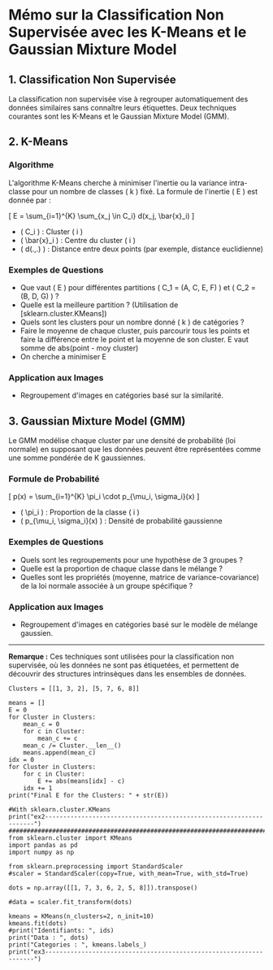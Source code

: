 # Mémo sur la Classification Non Supervisée avec les K-Means et le Gaussian Mixture Model

## 1. Classification Non Supervisée

La classification non supervisée vise à regrouper automatiquement des données similaires sans connaître leurs étiquettes. Deux techniques courantes sont les K-Means et le Gaussian Mixture Model (GMM).

## 2. K-Means

### Algorithme

L'algorithme K-Means cherche à minimiser l'inertie ou la variance intra-classe pour un nombre de classes \( k \) fixé. La formule de l'inertie \( E \) est donnée par :

\[ E = \sum_{i=1}^{K} \sum_{x_j \in C_i} d(x_j, \bar{x}_i) \]

- \( C_i \) : Cluster \( i \)
- \( \bar{x}_i \) : Centre du cluster \( i \)
- \( d(.,.) \) : Distance entre deux points (par exemple, distance euclidienne)

### Exemples de Questions

- Que vaut \( E \) pour différentes partitions \( C_1 = (A, C, E, F) \) et \( C_2 = (B, D, G) \) ?
- Quelle est la meilleure partition ? (Utilisation de [sklearn.cluster.KMeans])
- Quels sont les clusters pour un nombre donné \( k \) de catégories ?
- Faire le moyenne de chaque cluster, puis parcourir tous les points et faire la différence entre le point et la moyenne de son cluster. E vaut somme de abs(point - moy cluster)
- On cherche a minimiser E

### Application aux Images

- Regroupement d'images en catégories basé sur la similarité.

## 3. Gaussian Mixture Model (GMM)

Le GMM modélise chaque cluster par une densité de probabilité (loi normale) en supposant que les données peuvent être représentées comme une somme pondérée de K gaussiennes.

### Formule de Probabilité

\[ p(x) = \sum_{i=1}^{K} \pi_i \cdot p_{\mu_i, \sigma_i}(x) \]

- \( \pi_i \) : Proportion de la classe \( i \)
- \( p_{\mu_i, \sigma_i}(x) \) : Densité de probabilité gaussienne

### Exemples de Questions

- Quels sont les regroupements pour une hypothèse de 3 groupes ?
- Quelle est la proportion de chaque classe dans le mélange ?
- Quelles sont les propriétés (moyenne, matrice de variance-covariance) de la loi normale associée à un groupe spécifique ?

### Application aux Images

- Regroupement d'images en catégories basé sur le modèle de mélange gaussien.

---

**Remarque :** Ces techniques sont utilisées pour la classification non supervisée, où les données ne sont pas étiquetées, et permettent de découvrir des structures intrinsèques dans les ensembles de données.

```
Clusters = [[1, 3, 2], [5, 7, 6, 8]]

means = []
E = 0
for Cluster in Clusters:
    mean_c = 0
    for c in Cluster:
        mean_c += c
    mean_c /= Cluster.__len__()
    means.append(mean_c)
idx = 0
for Cluster in Clusters:
    for c in Cluster:
        E += abs(means[idx] - c)
    idx += 1
print("Final E for the Clusters: " + str(E))

#With sklearn.cluster.KMeans
print("ex2-------------------------------------------------------------------")
################################################################################
from sklearn.cluster import KMeans
import pandas as pd
import numpy as np

from sklearn.preprocessing import StandardScaler
#scaler = StandardScaler(copy=True, with_mean=True, with_std=True)

dots = np.array([[1, 7, 3, 6, 2, 5, 8]]).transpose()

#data = scaler.fit_transform(dots)

kmeans = KMeans(n_clusters=2, n_init=10)
kmeans.fit(dots)
#print("Identifiants: ", ids)
print("Data : ", dots)
print("Categories : ", kmeans.labels_)
print("ex3-------------------------------------------------------------------")
```


